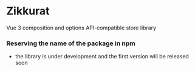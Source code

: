 # Zikkurat

Vue 3 composition and options API-compatible store library

### Reserving the name of the package in npm

* the library is under development and the first version will be released soon
